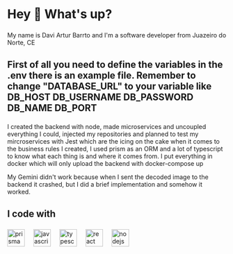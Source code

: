 <h1 align="left">Hey 👋 What's up?</h1>

###

<p align="left">My name is Davi Artur Barrto and I'm a software developer from Juazeiro do Norte, CE</p>

###

<h2 align="left">First of all you need to define the variables in the .env there is an example file. Remember to change "DATABASE_URL" to your variable like DB_HOST DB_USERNAME DB_PASSWORD DB_NAME DB_PORT</h2>

###

<p align="left">I created the backend with node, made microservices and uncoupled everything I could, injected my repositories and planned to test my mircroservices with Jest
which are the icing on the cake when it comes to the business rules I created, I used prism as an ORM and a lot of typescript to know what each thing is and where it comes from.
 I put everything in docker which will only upload the backend with docker-compose up

My Gemini didn't work because when I sent the decoded image to the backend it crashed, but I did a brief implementation and somehow it worked.</p>

###

<h2 align="left">I code with</h2>

###

<div align="left">
  <img src="https://cdn.jsdelivr.net/gh/devicons/devicon/icons/prisma/prisma-original.svg" height="40" alt="prisma logo"  />
  <img width="12" />
  <img src="https://cdn.jsdelivr.net/gh/devicons/devicon/icons/javascript/javascript-original.svg" height="40" alt="javascript logo"  />
  <img width="12" />
  <img src="https://cdn.jsdelivr.net/gh/devicons/devicon/icons/typescript/typescript-original.svg" height="40" alt="typescript logo"  />
  <img width="12" />
  <img src="https://cdn.jsdelivr.net/gh/devicons/devicon/icons/react/react-original.svg" height="40" alt="react logo"  />
  <img width="12" />
  <img src="https://cdn.jsdelivr.net/gh/devicons/devicon/icons/nodejs/nodejs-original.svg" height="40" alt="nodejs logo"  />
</div>

###
